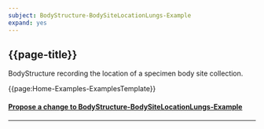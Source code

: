 ```yaml
---
subject: BodyStructure-BodySiteLocationLungs-Example
expand: yes
---
```




## {{page-title}}

BodyStructure recording the location of a specimen body site collection.

{{page:Home-Examples-ExamplesTemplate}}



<div id="Feedback" class="tabcontent">
<h4><a href='https://simplifier.net/NHS-Digital-FHIR-Genomics-Implementation-Guide/BodyStructure-BodyStructure-BodySiteLocationLungs-Example/~issues?level=File' target="_blank">Propose a change to BodyStructure-BodySiteLocationLungs-Example</a></h4>
</div>

---